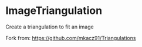 # ImageTriangulation
Create a triangulation to fit an image

Fork from: https://github.com/mkacz91/Triangulations
